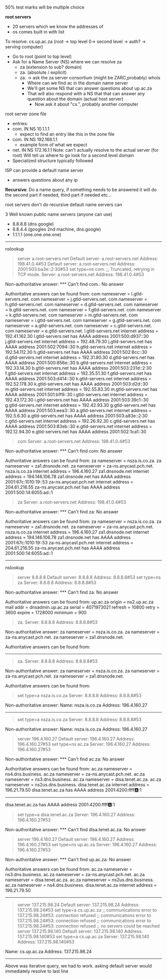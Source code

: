 50% test marks will be multiple choice

**root servers**
- 20 servers which we know the addresses of
- os comes built in with list

To resolve: cs.up.ac.za (root -> top level 0-> second level -> auth? -> serving computer)
- Go to root (point to top level)
- Ask for a Name Server (NS) where we can resolve za
	- za (extension to sub? domain)
	- za. (absolute / explicit)
	- za. -> ask the za server consortium (might be ZARC,probably) whois
		- Where can we find ac in the domain name server
		- We'll get some NS that can answer questions about up.ac.za
		- That will also respond with a NS that that can answer any question about the domain (actual host server)
			- Now ask it about "cs.", probably another computer

root server zone file
- entries:
- com. IN NS 10.1.1.1
	- expect to find an entry like this in the zone file
- com. IN NS 192.168.1.1
	- example form of what we expect
- net. IN NS 172.16.1.1
Note: can't actually resolve to the actual server (for root)
Will tell us where to go look for a second level domain
- Specialized structure typically followed
 
ISP can provide a default name server
- answers questions about any ip

**Recursive**: Do a name query, if something needs to be answered it will do the second part if needed, third part if needed etc...

root servers don't do recursive
default name servers can 


3 Well known public name servers (anyone can use)
- 8.8.8.8 (dns.google)
- 8.8.4.4 (googles 2nd machine, dns.google)
- 1.1.1.1 (one.one.one.one)

---

 nslookup
> server a.root-servers.net
Default server: a.root-servers.net
Address: 198.41.0.4#53
Default server: a.root-servers.net
Address: 2001:503:ba3e::2:30#53
> set type=ns
> com.
;; Truncated, retrying in TCP mode.
Server:         a.root-servers.net
Address:        198.41.0.4#53

Non-authoritative answer:
*** Can't find com.: No answer

Authoritative answers can be found from:
com     nameserver = l.gtld-servers.net.
com     nameserver = j.gtld-servers.net.
com     nameserver = h.gtld-servers.net.
com     nameserver = d.gtld-servers.net.
com     nameserver = b.gtld-servers.net.
com     nameserver = f.gtld-servers.net.
com     nameserver = k.gtld-servers.net.
com     nameserver = m.gtld-servers.net.
com     nameserver = i.gtld-servers.net.
com     nameserver = g.gtld-servers.net.
com     nameserver = a.gtld-servers.net.
com     nameserver = c.gtld-servers.net.
com     nameserver = e.gtld-servers.net.
l.gtld-servers.net      internet address = 192.41.162.30
l.gtld-servers.net      has AAAA address 2001:500:d937::30
j.gtld-servers.net      internet address = 192.48.79.30
j.gtld-servers.net      has AAAA address 2001:502:7094::30
h.gtld-servers.net      internet address = 192.54.112.30
h.gtld-servers.net      has AAAA address 2001:502:8cc::30
d.gtld-servers.net      internet address = 192.31.80.30
d.gtld-servers.net      has AAAA address 2001:500:856e::30
b.gtld-servers.net      internet address = 192.33.14.30
b.gtld-servers.net      has AAAA address 2001:503:231d::2:30
f.gtld-servers.net      internet address = 192.35.51.30
f.gtld-servers.net      has AAAA address 2001:503:d414::30
k.gtld-servers.net      internet address = 192.52.178.30
k.gtld-servers.net      has AAAA address 2001:503:d2d::30
m.gtld-servers.net      internet address = 192.55.83.30
m.gtld-servers.net      has AAAA address 2001:501:b1f9::30
i.gtld-servers.net      internet address = 192.43.172.30
i.gtld-servers.net      has AAAA address 2001:503:39c1::30
g.gtld-servers.net      internet address = 192.42.93.30
g.gtld-servers.net      has AAAA address 2001:503:eea3::30
a.gtld-servers.net      internet address = 192.5.6.30
a.gtld-servers.net      has AAAA address 2001:503:a83e::2:30
c.gtld-servers.net      internet address = 192.26.92.30
c.gtld-servers.net      has AAAA address 2001:503:83eb::30
e.gtld-servers.net      internet address = 192.12.94.30
e.gtld-servers.net      has AAAA address 2001:502:1ca1::30
> com
Server:         a.root-servers.net
Address:        198.41.0.4#53

Non-authoritative answer:
*** Can't find com: No answer

Authoritative answers can be found from:
za      nameserver = nsza.is.co.za.
za      nameserver = za1.dnsnode.net.
za      nameserver = za-ns.anycast.pch.net.
nsza.is.co.za   internet address = 196.4.160.27
za1.dnsnode.net internet address = 194.146.106.78
za1.dnsnode.net has AAAA address 2001:67c:1010:19::53
za-ns.anycast.pch.net   internet address = 204.61.216.55
za-ns.anycast.pch.net   has AAAA address 2001:500:14:6055:ad::1
> za
Server:         a.root-servers.net
Address:        198.41.0.4#53

Non-authoritative answer:
*** Can't find za: No answer

Authoritative answers can be found from:
za      nameserver = nsza.is.co.za.
za      nameserver = za1.dnsnode.net.
za      nameserver = za-ns.anycast.pch.net.
nsza.is.co.za   internet address = 196.4.160.27
za1.dnsnode.net internet address = 194.146.106.78
za1.dnsnode.net has AAAA address 2001:67c:1010:19::53
za-ns.anycast.pch.net   internet address = 204.61.216.55
za-ns.anycast.pch.net   has AAAA address 2001:500:14:6055:ad::1

---
nslookup
> server 8.8.8.8
Default server: 8.8.8.8
Address: 8.8.8.8#53
> set type=ns
> za
Server:         8.8.8.8
Address:        8.8.8.8#53

Non-authoritative answer:
*** Can't find za: No answer

Authoritative answers can be found from:
up.ac.za
        origin = ns2.up.ac.za
        mail addr = dnsadmin.up.ac.za
        serial = 4071973021
        refresh = 10800
        retry = 3600
        expire = 1728000
        minimum = 900
> za.
Server:         8.8.8.8
Address:        8.8.8.8#53

Non-authoritative answer:
za      nameserver = nsza.is.co.za.
za      nameserver = za-ns.anycast.pch.net.
za      nameserver = za1.dnsnode.net.

Authoritative answers can be found from:

---
> za.
Server:         8.8.8.8
Address:        8.8.8.8#53

Non-authoritative answer:
za      nameserver = nsza.is.co.za.
za      nameserver = za-ns.anycast.pch.net.
za      nameserver = za1.dnsnode.net.

Authoritative answers can be found from:
> set type=a
> nsza.is.co.za
Server:         8.8.8.8
Address:        8.8.8.8#53

Non-authoritative answer:
Name:   nsza.is.co.za
Address: 196.4.160.27

---
> set type=a
> nsza.is.co.za
Server:         8.8.8.8
Address:        8.8.8.8#53

Non-authoritative answer:
Name:   nsza.is.co.za
Address: 196.4.160.27
> server 196.4.160.27
Default server: 196.4.160.27
Address: 196.4.160.27#53
> set type=ns
> ac.za
Server:         196.4.160.27
Address:        196.4.160.27#53

Non-authoritative answer:
*** Can't find ac.za: No answer

Authoritative answers can be found from:
ac.za   nameserver = ns4.dns.business.
ac.za   nameserver = za-ns.anycast.pch.net.
ac.za   nameserver = ns3.dns.business.
ac.za   nameserver = disa.tenet.ac.za.
ac.za   nameserver = ns2us.dns.business.
disa.tenet.ac.za        internet address = 196.21.79.50
disa.tenet.ac.za        has AAAA address 2001:4200:ffff:a::1

---
disa.tenet.ac.za        has AAAA address 2001:4200:ffff:a::1
> set type=a
> disa.tenet.ac.za
Server:         196.4.160.27
Address:        196.4.160.27#53

Non-authoritative answer:
*** Can't find disa.tenet.ac.za: No answer
> server 196.4.160.27
Default server: 196.4.160.27
Address: 196.4.160.27#53
> set type=ns
> up.ac.za
Server:         196.4.160.27
Address:        196.4.160.27#53

Non-authoritative answer:
*** Can't find up.ac.za: No answer

Authoritative answers can be found from:
ac.za   nameserver = ns3.dns.business.
ac.za   nameserver = za-ns.anycast.pch.net.
ac.za   nameserver = disa.tenet.ac.za.
ac.za   nameserver = ns2us.dns.business.
ac.za   nameserver = ns4.dns.business.
disa.tenet.ac.za        internet address = 196.21.79.50

---
> server 137.215.98.24
Default server: 137.215.98.24
Address: 137.215.98.24#53
> set type=a
> cs.up.ac.za
;; communications error to 137.215.98.24#53: connection refused
;; communications error to 137.215.98.24#53: connection refused
;; communications error to 137.215.98.24#53: connection refused
;; no servers could be reached
> server 137.215.98.140
Default server: 137.215.98.140
Address: 137.215.98.140#53
> set type=a
> cs.up.ac.za
Server:         137.215.98.140
Address:        137.215.98.140#53

Name:   cs.up.ac.za
Address: 137.215.98.24

---

Above was iterative query, we had to work.
asking default server would immediately resolve to last line